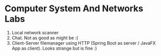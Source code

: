 # Computer System And Networks Labs

1. Local network scanner
2. Chat. Not as good as might be :(
3. Client-Server filemanager using HTTP (Spring Boot as server / JavaFX App as client). Looks strange but is fine :)
